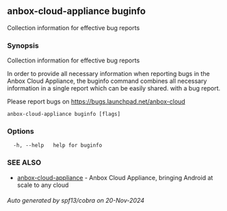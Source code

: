 ## anbox-cloud-appliance buginfo

Collection information for effective bug reports

### Synopsis

Collection information for effective bug reports

In order to provide all necessary information when reporting bugs in the
Anbox Cloud Appliance, the buginfo command combines all necessary
information in a single report which can be easily shared. with a bug
report.

Please report bugs on https://bugs.launchpad.net/anbox-cloud

```
anbox-cloud-appliance buginfo [flags]
```

### Options

```
  -h, --help   help for buginfo
```

### SEE ALSO

* [anbox-cloud-appliance](anbox-cloud-appliance.md)	 - Anbox Cloud Appliance, bringing Android at scale to any cloud

###### Auto generated by spf13/cobra on 20-Nov-2024
